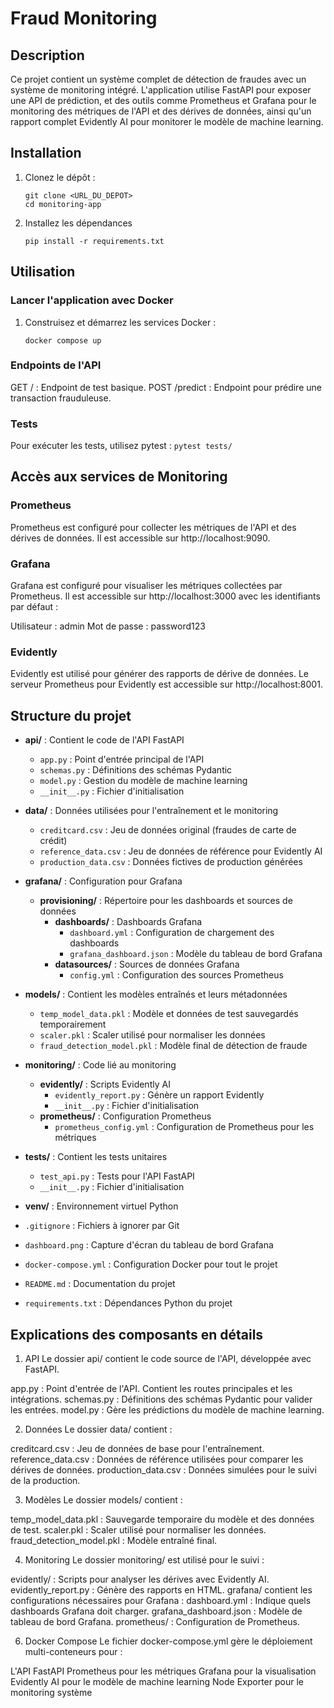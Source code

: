 # Fraud Monitoring

## Description

Ce projet contient un système complet de détection de fraudes avec un système de monitoring intégré. L'application utilise FastAPI pour exposer une API de prédiction, et des outils comme Prometheus et Grafana pour le monitoring des métriques de l'API et des dérives de données, ainsi qu'un rapport complet Evidently AI pour monitorer le modèle de machine learning.


## Installation

1. Clonez le dépôt :
   ```
   git clone <URL_DU_DEPOT>
   cd monitoring-app

   ```


2. Installez les dépendances
    ```
    pip install -r requirements.txt
    ```

## Utilisation

### Lancer l'application avec Docker

1. Construisez et démarrez les services Docker : 
    ```
    docker compose up
    ```


### Endpoints de l'API

GET / : Endpoint de test basique.
POST /predict : Endpoint pour prédire une transaction frauduleuse.


### Tests

Pour exécuter les tests, utilisez pytest :
    ```
    pytest tests/
    ```


## Accès aux services de Monitoring

### Prometheus

Prometheus est configuré pour collecter les métriques de l'API et des dérives de données. Il est accessible sur http://localhost:9090.


### Grafana

Grafana est configuré pour visualiser les métriques collectées par Prometheus. Il est accessible sur http://localhost:3000 avec les identifiants par défaut :

Utilisateur : admin
Mot de passe : password123


### Evidently

Evidently est utilisé pour générer des rapports de dérive de données. Le serveur Prometheus pour Evidently est accessible sur http://localhost:8001.


## Structure du projet

- **api/** : Contient le code de l'API FastAPI
  - `app.py` : Point d'entrée principal de l'API
  - `schemas.py` : Définitions des schémas Pydantic
  - `model.py` : Gestion du modèle de machine learning
  - `__init__.py` : Fichier d'initialisation

- **data/** : Données utilisées pour l'entraînement et le monitoring
  - `creditcard.csv` : Jeu de données original (fraudes de carte de crédit)
  - `reference_data.csv` : Jeu de données de référence pour Evidently AI
  - `production_data.csv` : Données fictives de production générées

- **grafana/** : Configuration pour Grafana
  - **provisioning/** : Répertoire pour les dashboards et sources de données
    - **dashboards/** : Dashboards Grafana
      - `dashboard.yml` : Configuration de chargement des dashboards
      - `grafana_dashboard.json` : Modèle du tableau de bord Grafana
    - **datasources/** : Sources de données Grafana
      - `config.yml` : Configuration des sources Prometheus

- **models/** : Contient les modèles entraînés et leurs métadonnées
  - `temp_model_data.pkl` : Modèle et données de test sauvegardés temporairement
  - `scaler.pkl` : Scaler utilisé pour normaliser les données
  - `fraud_detection_model.pkl` : Modèle final de détection de fraude

- **monitoring/** : Code lié au monitoring
  - **evidently/** : Scripts Evidently AI
    - `evidently_report.py` : Génère un rapport Evidently
    - `__init__.py` : Fichier d'initialisation
  - **prometheus/** : Configuration Prometheus
    - `prometheus_config.yml` : Configuration de Prometheus pour les métriques

- **tests/** : Contient les tests unitaires
  - `test_api.py` : Tests pour l'API FastAPI
  - `__init__.py` : Fichier d'initialisation

- **venv/** : Environnement virtuel Python

- `.gitignore` : Fichiers à ignorer par Git

- `dashboard.png` : Capture d'écran du tableau de bord Grafana

- `docker-compose.yml` : Configuration Docker pour tout le projet

- `README.md` : Documentation du projet

- `requirements.txt` : Dépendances Python du projet




## Explications des composants en détails

1. API
Le dossier api/ contient le code source de l'API, développée avec FastAPI.

app.py : Point d'entrée de l'API. Contient les routes principales et les intégrations.
schemas.py : Définitions des schémas Pydantic pour valider les entrées.
model.py : Gère les prédictions du modèle de machine learning.

2. Données
Le dossier data/ contient :

creditcard.csv : Jeu de données de base pour l'entraînement.
reference_data.csv : Données de référence utilisées pour comparer les dérives de données.
production_data.csv : Données simulées pour le suivi de la production.

3. Modèles
Le dossier models/ contient :

temp_model_data.pkl : Sauvegarde temporaire du modèle et des données de test.
scaler.pkl : Scaler utilisé pour normaliser les données.
fraud_detection_model.pkl : Modèle entraîné final.

4. Monitoring
Le dossier monitoring/ est utilisé pour le suivi :

evidently/ : Scripts pour analyser les dérives avec Evidently AI.
evidently_report.py : Génère des rapports en HTML.
grafana/ contient les configurations nécessaires pour Grafana :
dashboard.yml : Indique quels dashboards Grafana doit charger.
grafana_dashboard.json : Modèle de tableau de bord Grafana.
prometheus/ : Configuration de Prometheus.

6. Docker Compose
Le fichier docker-compose.yml gère le déploiement multi-conteneurs pour :

L'API FastAPI
Prometheus pour les métriques
Grafana pour la visualisation
Evidently AI pour le modèle de machine learning
Node Exporter pour le monitoring système

